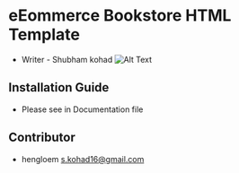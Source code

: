 # eEommerce Bookstore HTML Template
* Writer - Shubham kohad
![Alt Text](https://github.com/spcool555/bookshopEcommerce-HTML-template/blob/master/default.png)

## Installation Guide
* Please see in Documentation file

## Contributor
* hengloem <s.kohad16@gmail.com>

